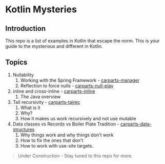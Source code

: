# Kotlin Mysteries

## Introduction

This repo is a list of examples in Kotlin that escape the norm. This is your guide to the mysterious and different in Kotlin.

## Topics

1. Nullability
   1. Working with the Spring Framework - [carparts-manager](carparts-manager)
   2. Reflection to force nulls - [carparts-null-play](carparts-null-play)
2. inline and cross-inline - [carparts-inline](carparts-inline)
   1. The Java overview
3. Tail recursivity - [carparts-tairec](carparts-tairec)
   1. What is it
   2. Why?
   3. How it makes us work recursively and not use mutable
4. Data classes vs Records vs Boiler Plate Tradition - [carparts-data-structures](carparts-data-structures)
   1. Why things work and why things don't work
   2. How to fix the ones that don't
   3. How to work with use-site targets.

> Under Construction - Stay tuned to this repo for more.
